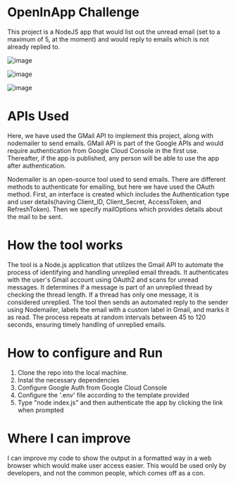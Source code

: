 # OpenInApp Challenge
This project is a NodeJS app that would list out the unread email (set to a maximum of 5, at the moment) and would reply to emails which is not already replied to. 

![image](https://github.com/aditramdas/OpenInAppChallenge/assets/68638084/3af77cdf-7b9d-4007-8b06-aebdbfcadbab)

![image](https://github.com/aditramdas/OpenInAppChallenge/assets/68638084/c45fb40f-c417-41fd-b801-cd0a64b97d88)

![image](https://github.com/aditramdas/OpenInAppChallenge/assets/68638084/5dad9449-b8e6-4b43-a35b-485fafad5311)

# APIs Used
Here, we have used the GMail API to implement this project, along with nodemailer to send emails. 
GMail API is part of the Google APIs and would require authentication from Google Cloud Console in the first use. Thereafter, if the app is published, any person will be able to use the app after authentication.

Nodemailer is an open-source tool used to send emails. There are different methods to authenticate for emailing, but here we have used the OAuth method. First, an interface is created which includes the Authentication type and user details(having Client_ID, Client_Secret, AccessToken, and RefreshToken). Then we specify mailOptions which provides details about the mail to be sent.

# How the tool works
The tool is a Node.js application that utilizes the Gmail API to automate the process of identifying and handling unreplied email threads. It authenticates with the user's Gmail account using OAuth2 and scans for unread messages. It determines if a message is part of an unreplied thread by checking the thread length. If a thread has only one message, it is considered unreplied. The tool then sends an automated reply to the sender using Nodemailer, labels the email with a custom label in Gmail, and marks it as read. The process repeats at random intervals between 45 to 120 seconds, ensuring timely handling of unreplied emails.

# How to configure and Run
1) Clone the repo into the local machine.
2) Instal the necessary dependencies
3) Configure Google Auth from Google Cloud Console
4) Configure the '.env' file according to the template provided
5) Type "node index.js" and then authenticate the app by clicking the link when prompted

# Where I can improve
I can improve my code to show the output in a formatted way in a web browser which would make user access easier. This would be used only by developers, and not the common people, which comes off as a con.
